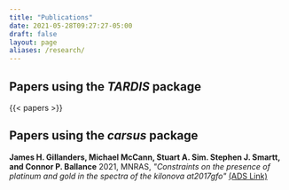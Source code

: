 ```yaml
---
title: "Publications"
date: 2021-05-28T09:27:27-05:00
draft: false
layout: page
aliases: /research/
---
```

## Papers using the *TARDIS* package

{{< papers >}}

## Papers using the *carsus* package

**James H. Gillanders, Michael McCann, Stuart A. Sim. Stephen J. Smartt, and Connor P. Ballance** 2021, MNRAS, *"Constraints on the presence of platinum and gold in the spectra of the kilonova at2017gfo"* <a href="https://ui.adsabs.harvard.edu/abs/2021MNRAS.506.3560G" target="_blank" rel="noopener nofollow">(ADS Link)</a>